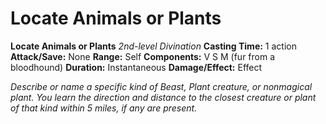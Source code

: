 # Locate Animals or Plants

**Locate Animals or Plants**
_2nd-level Divination_
**Casting Time:** 1 action
**Attack/Save:** None
**Range:** Self
**Components:** V S M (fur from a bloodhound)
**Duration:** Instantaneous
**Damage/Effect:** Effect

*Describe or name a specific kind of Beast, Plant creature, or nonmagical plant. You learn the direction and distance to the closest creature or plant of that kind within 5 miles, if any are present.*